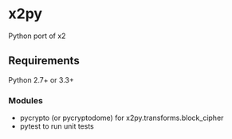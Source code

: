 x2py
====

Python port of x2

Requirements
------------

Python 2.7+ or 3.3+

### Modules

* pycrypto (or pycryptodome) for x2py.transforms.block_cipher
* pytest to run unit tests
